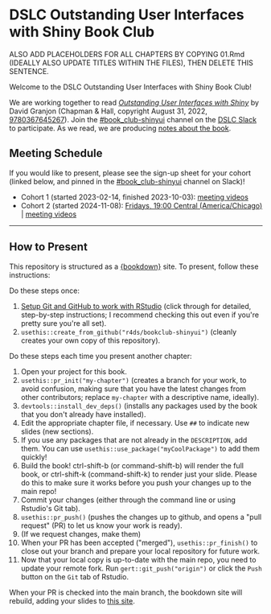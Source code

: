 # DSLC Outstanding User Interfaces with Shiny Book Club

ALSO ADD PLACEHOLDERS FOR ALL CHAPTERS BY COPYING 01.Rmd (IDEALLY ALSO UPDATE TITLES WITHIN THE FILES), THEN DELETE THIS SENTENCE.

Welcome to the DSLC Outstanding User Interfaces with Shiny Book Club!

We are working together to read [_Outstanding User Interfaces with Shiny_](https://unleash-shiny.rinterface.com/index.html) by David Granjon (Chapman & Hall, copyright August 31, 2022, [9780367645267](https://www.routledge.com/Outstanding-User-Interfaces-with-Shiny/Granjon/p/book/9780367645267)).
Join the [#book_club-shinyui](https://dslcio.slack.com/archives/C04JGCCFUJD) channel on the [DSLC Slack](https://dslc.io/join) to participate.
As we read, we are producing [notes about the book](https://dslc.io/shinyui).

## Meeting Schedule

If you would like to present, please see the sign-up sheet for your cohort (linked below, and pinned in the [#book_club-shinyui](https://dslcio.slack.com/archives/C04JGCCFUJD) channel on Slack)!

- Cohort 1 (started 2023-02-14, finished 2023-10-03): [meeting videos](https://youtube.com/playlist?list=PL3x6DOfs2NGj-2gwtHsnJ0CwpoChYjrh6)
- Cohort 2 (started 2024-11-08): [Fridays, 19:00 Central (America/Chicago)](https://www.timeanddate.com/worldclock/converter.html?iso=20241109T010000&p1=24&p2=1440) | [meeting videos](https://www.youtube.com/playlist?list=PL3x6DOfs2NGhoKz3RSvwGxJYoCvE4MbnM)

<hr>


## How to Present

This repository is structured as a [{bookdown}](https://CRAN.R-project.org/package=bookdown) site.
To present, follow these instructions:

Do these steps once:

1. [Setup Git and GitHub to work with RStudio](https://github.com/r4ds/bookclub-setup) (click through for detailed, step-by-step instructions; I recommend checking this out even if you're pretty sure you're all set).
2. `usethis::create_from_github("r4ds/bookclub-shinyui")` (cleanly creates your own copy of this repository).

Do these steps each time you present another chapter:

1. Open your project for this book.
2. `usethis::pr_init("my-chapter")` (creates a branch for your work, to avoid confusion, making sure that you have the latest changes from other contributors; replace `my-chapter` with a descriptive name, ideally).
3. `devtools::install_dev_deps()` (installs any packages used by the book that you don't already have installed).
4. Edit the appropriate chapter file, if necessary. Use `##` to indicate new slides (new sections).
5. If you use any packages that are not already in the `DESCRIPTION`, add them. You can use `usethis::use_package("myCoolPackage")` to add them quickly!
6. Build the book! ctrl-shift-b (or command-shift-b) will render the full book, or ctrl-shift-k (command-shift-k) to render just your slide. Please do this to make sure it works before you push your changes up to the main repo!
7. Commit your changes (either through the command line or using Rstudio's Git tab).
8. `usethis::pr_push()` (pushes the changes up to github, and opens a "pull request" (PR) to let us know your work is ready).
9. (If we request changes, make them)
10. When your PR has been accepted ("merged"), `usethis::pr_finish()` to close out your branch and prepare your local repository for future work.
11. Now that your local copy is up-to-date with the main repo, you need to update your remote fork. Run `gert::git_push("origin")` or click the `Push` button on the `Git` tab of Rstudio.

When your PR is checked into the main branch, the bookdown site will rebuild, adding your slides to [this site](https://dslc.io/shinyui).

